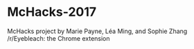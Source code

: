 # McHacks-2017
McHacks project by Marie Payne, Léa Ming, and Sophie Zhang
/r/Eyebleach: the Chrome extension
